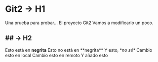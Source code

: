 # Git2 -> H1
Una prueba para probar... El proyecto Git2
Vamos a modificarlo un poco.

## \#\# -> H2
Esto está en **negrita** 
Esto no está en \*\*negrita\*\*
Y esto, \**no sé\**
Cambio esto en local
Cambio esto en remoto
Y añado esto
